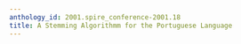 ```yaml
---
anthology_id: 2001.spire_conference-2001.18
title: A Stemming Algorithmm for the Portuguese Language
---
```

